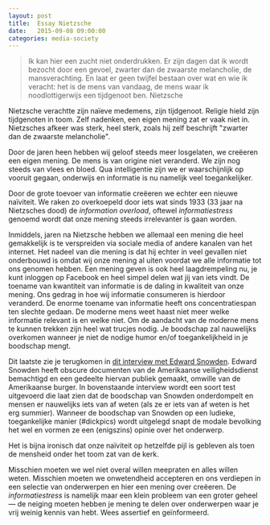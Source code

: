 ```yaml
---
layout: post
title:  Essay Nietzsche
date:   2015-09-08 09:00:00
categories: media-society
---
```

> Ik kan hier een zucht niet onderdrukken. Er zijn dagen dat ik wordt bezocht door een gevoel, zwarter dan de zwaarste melancholie, de mansverachting. En laat er geen twijfel bestaan over wat en wie ik veracht: het is de mens van vandaag, de mens waar ik noodlottigerwijs een tijdgenoot ben.
Nietzsche

Nietzsche verachtte zijn naïeve medemens, zijn tijdgenoot. Religie hield zijn tijdgenoten in toom. Zelf nadenken, een eigen mening zat er vaak niet in. Nietzsches afkeer was sterk, heel sterk, zoals hij zelf beschrijft "zwarter dan de zwaarste melancholie".

Door de jaren heen hebben wij geloof steeds meer losgelaten, we creëeren een eigen mening. De mens is van origine niet veranderd. We zijn nog steeds van vlees en bloed. Qua intelligentie zijn we er waarschijnlijk op vooruit gegaan, onderwijs en informatie is nu namelijk veel toegankelijker.

Door de grote toevoer van informatie creëeren we echter een nieuwe naïviteit. We raken zo overkoepeld door iets wat sinds 1933 (33 jaar na Nietzsches dood) de _information overload_, oftewel _informatiestress_ genoemd wordt dat onze mening steeds irrelevanter is gaan worden.

Inmiddels, jaren na Nietzsche hebben we allemaal een mening die heel gemakkelijk is te verspreiden via sociale media of andere kanalen van het internet. Het nadeel van die mening is dat hij echter in veel gevallen niet onderbouwd is omdat wij onze mening al uiten voordat we alle informatie tot ons genomen hebben. Een mening geven is ook heel laagdrempeling nu, je kunt inloggen op Facebook en heel simpel delen wat jij van iets vindt. De toename van kwantiteit van informatie is de daling in kwaliteit van onze mening. Ons gedrag in hoe wij informatie consumeren is hierdoor veranderd. De enorme toename van informatie heeft ons concentratiespan ten slechte gedaan. De moderne mens weet haast niet meer welke informatie relevant is en welke niet. Om de aandacht van de moderne mens te kunnen trekken zijn heel wat trucjes nodig. Je boodschap zal nauwelijks overkomen wanneer je niet de nodige humor en/of toegankelijkheid in je boodschap mengt.

Dit laatste zie je terugkomen in [dit interview met Edward Snowden](https://www.youtube.com/watch?v=XEVlyP4_11M). Edward Snowden heeft obscure documenten van de Amerikaanse veiligheidsdienst bemachtigd en een gedeelte hiervan publiek gemaakt, omwille van de Amerikaanse burger. In bovenstaande interview wordt een soort test uitgevoerd die laat zien dat de boodschap van Snowden onderdompelt en mensen er nauwelijks iets van af weten (als ze er iets van af weten is het erg summier). Wanneer de boodschap van Snowden op een ludieke, toegankelijke manier (#dickpics) wordt uitgelegd snapt de modale bevolking het wel en vormen ze een (enigszins) opinie over het onderwerp.

Het is bijna ironisch dat onze naïviteit op hetzelfde pijl is gebleven als toen de mensheid onder het toom zat van de kerk.

Misschien moeten we wel niet overal willen meepraten en alles willen weten. Misschien moeten we onwetendheid accepteren en ons verdiepen in een selectie van onderwerpen en hier een mening over creëeren. De _informatiestress_ is namelijk maar een klein probleem van een groter geheel — de neiging moeten hebben je mening te delen over onderwerpen waar je vrij weinig kennis van hebt. Wees assertief en geïnformeerd.